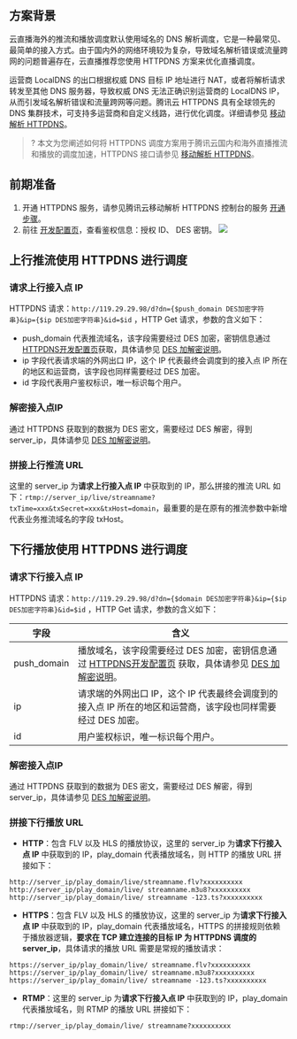 ## 方案背景
云直播海外的推流和播放调度默认使用域名的 DNS 解析调度，它是一种最常见、最简单的接入方式。由于国内外的网络环境较为复杂，导致域名解析错误或流量跨网的问题普遍存在，云直播推荐您使用 HTTPDNS 方案来优化直播调度。

运营商 LocalDNS 的出口根据权威 DNS 目标 IP 地址进行 NAT，或者将解析请求转发至其他 DNS 服务器，导致权威 DNS 无法正确识别运营商的 LocalDNS IP，从而引发域名解析错误和流量跨网等问题。腾讯云 HTTPDNS 具有全球领先的 DNS 集群技术，可支持多运营商和自定义线路，进行优化调度。详细请参见 [移动解析 HTTPDNS](https://cloud.tencent.com/document/product/379/3519)。

>?  本文为您阐述如何将 HTTPDNS 调度方案用于腾讯云国内和海外直播推流和播放的调度加速，HTTPDNS 接口请参见 [移动解析 HTTPDNS](https://cloud.tencent.com/document/product/379/54976)。

## 前期准备
1. 开通 HTTPDNS 服务，请参见腾讯云移动解析 HTTPDNS 控制台的服务 [开通步骤](https://cloud.tencent.com/document/product/379/54577)。
2. 前往 [开发配置页](https://console.cloud.tencent.com/httpdns/configure)，查看鉴权信息：授权 ID、 DES 密钥。
![](https://qcloudimg.tencent-cloud.cn/raw/57de24e2871bc76b85d5c8b38eb0e751.png)

## 上行推流使用 HTTPDNS 进行调度

### 请求上行接入点 IP

HTTPDNS 请求：`http://119.29.29.98/d?dn={$push_domain DES加密字符串}&ip={$ip DES加密字符串}&id=$id` ，HTTP Get 请求，参数的含义如下：

- push_domain 代表推流域名，该字段需要经过 DES 加密，密钥信息通过[HTTPDNS开发配置页](https://console.cloud.tencent.com/httpdns/configure)获取，具体请参见 [DES 加解密说明](https://cloud.tencent.com/document/product/379/3530#des-.E7.AE.97.E6.B3.95)。
- ip 字段代表请求端的外网出口 IP，这个 IP 代表最终会调度到的接入点 IP 所在的地区和运营商，该字段也同样需要经过 DES 加密。
- id 字段代表用户鉴权标识，唯一标识每个用户。

### 解密接入点IP

通过 HTTPDNS 获取到的数据为 DES 密文，需要经过 DES 解密，得到 server_ip，具体请参见 [DES 加解密说明](https://cloud.tencent.com/document/product/379/3530#des-.E7.AE.97.E6.B3.95)。

### 拼接上行推流 URL

这里的 server_ip 为**请求上行接入点 IP** 中获取到的 IP，那么拼接的推流 URL 如下：`rtmp://server_ip/live/streamname?txTime=xxx&txSecret=xxx&txHost=domain`，最重要的是在原有的推流参数中新增代表业务推流域名的字段 txHost。

## 下行播放使用 HTTPDNS 进行调度

### 请求下行接入点 IP

HTTPDNS 请求：`http://119.29.29.98/d?dn={$domain DES加密字符串}&ip={$ip DES加密字符串}&id=$id` ，HTTP Get 请求，参数的含义如下：

| 字段 | 含义 | 
|---------|---------|
| push_domain | 播放域名，该字段需要经过 DES 加密，密钥信息通过 [HTTPDNS开发配置页](https://console.cloud.tencent.com/httpdns/configure) 获取，具体请参见 [DES 加解密说明](https://cloud.tencent.com/document/product/379/3530#des-.E7.AE.97.E6.B3.95)。 | 
| ip | 请求端的外网出口 IP，这个 IP 代表最终会调度到的接入点 IP 所在的地区和运营商，该字段也同样需要经过 DES 加密。 | 
| id | 用户鉴权标识，唯一标识每个用户。 | 

### 解密接入点IP

通过 HTTPDNS 获取到的数据为 DES 密文，需要经过 DES 解密，得到 server_ip，具体请参见 [DES 加解密说明](https://cloud.tencent.com/document/product/379/3530#des-.E7.AE.97.E6.B3.95)。

### 拼接下行播放 URL
- **HTTP**：包含 FLV 以及 HLS 的播放协议，这里的 server_ip 为**请求下行接入点 IP** 中获取到的 IP，play_domain 代表播放域名，则 HTTP 的播放 URL 拼接如下：
```
http://server_ip/play_domain/live/streamname.flv?xxxxxxxxxx
http://server_ip/play_domain/live/ streamname.m3u8?xxxxxxxxxx
http://server_ip/play_domain/live/ streamname -123.ts?xxxxxxxxxx
```
- **HTTPS**：包含 FLV 以及 HLS 的播放协议，这里的 server_ip 为**请求下行接入点 IP** 中获取到的 IP，play_domain 代表播放域名，HTTPS 的拼接规则依赖于播放器逻辑，**要求在 TCP 建立连接的目标 IP 为 HTTPDNS 调度的 server_ip**，具体请求的播放 URL 需要是常规的播放请求：
```
https://server_ip/play_domain/live/ streamname.flv?xxxxxxxxxx
https://server_ip/play_domain/live/ streamname.m3u8?xxxxxxxxxx
https://server_ip/play_domain/live/ streamname -123.ts?xxxxxxxxxx
```
- **RTMP**：这里的 server_ip 为**请求下行接入点 IP** 中获取到的 IP，play_domain 代表播放域名，则 RTMP 的播放 URL 拼接如下：
```
rtmp://server_ip/play_domain/live/ streamname?xxxxxxxxxx
```
